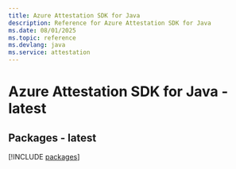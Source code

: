 ```yaml
---
title: Azure Attestation SDK for Java
description: Reference for Azure Attestation SDK for Java
ms.date: 08/01/2025
ms.topic: reference
ms.devlang: java
ms.service: attestation
---
```

# Azure Attestation SDK for Java - latest
## Packages - latest
[!INCLUDE [packages](attestation-index.md)]